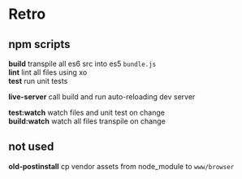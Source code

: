 # Retro

## npm scripts

**build** transpile all es6 src into es5 `bundle.js`   
**lint** lint all files using xo   
**test** run unit tests   

**live-server** call build and run auto-reloading dev server   

**test:watch**  watch files and unit test on change   
**build:watch** watch all files transpile on change   

## not used

**old-postinstall** cp vendor assets from node_module to  `www/browser`   
